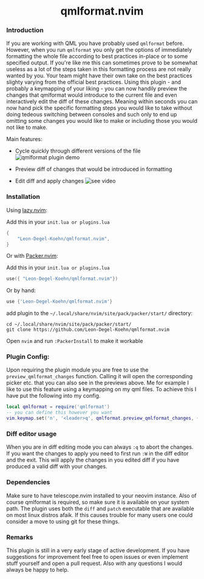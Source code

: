 <h1 align="center"> qmlformat.nvim </h1>

### Introduction

If you are working with QML you have probably used `qmlformat` before.
However, when you run `qmlformat` you only get the options of immediately formatting the whole file according to best practices in-place or to some specified output.
If you're like me this can sometimes prove to be somewhat useless as a lot of the steps taken in this formatting process are not really wanted by you. Your team might have
their own take on the best practices slighty varying from the official best practices.
Using this plugin - and probably a keymapping of your liking - you can now handily preview the changes that qmlformat would introduce to the current file and even interactively edit the
diff of these changes. Meaning within seconds you can now hand pick the specific formatting steps you would like to take without doing tedeous switching between consoles and such only to end up omitting some changes you would like to make or including those you would not like to make.

Main features:

- Cycle quickly through different versions of the file
![qmlformat plugin demo](https://github.com/Leon-Degel-Koehn/qmlformat.nvim/assets/106671635/cddbda8e-5caa-480f-9ca3-7fc36244c97e)


- Preview diff of changes that would be introduced in formatting

- Edit diff and apply changes
![see video](https://github.com/Leon-Degel-Koehn/qmlformat.nvim/assets/106671635/2b72155e-de10-4626-8ccf-b0b8b0626c47)




### Installation

Using [lazy.nvim](https://github.com/folke/lazy.nvim):

Add this in your `init.lua or plugins.lua`

```lua
{
    "Leon-Degel-Koehn/qmlformat.nvim",
}
```

Or with [Packer.nvim](https://github.com/wbthomason/packer.nvim):

Add this in your `init.lua or plugins.lua`

```lua
use({ "Leon-Degel-Koehn/qmlformat.nvim"})
```

Or by hand:

```lua
use {'Leon-Degel-Koehn/qmlformat.nvim'}
```

add plugin to the `~/.local/share/nvim/site/pack/packer/start/` directory:

```vim
cd ~/.local/share/nvim/site/pack/packer/start/
git clone https://github.com/Leon-Degel-Koehn/qmlformat.nvim
```

Open `nvim` and run `:PackerInstall` to make it workable

### Plugin Config:

Upon requiring the plugin module you are free to use the `preview_qmlformat_changes` function.
Calling it will open the corresponding picker etc. that you can also see in the previews above.
Me for example I like to use this feature using a keymapping on my qml files. To achieve this I have put the following into my config.

```lua
local qmlformat = require('qmlformat')
-- you can define this however you want
vim.keymap.set('n', '<leader>q', qmlformat.preview_qmlformat_changes, {})
```
### Diff editor usage

When you are in diff editing mode you can always `:q` to abort the changes.
If you want the changes to apply you need to first run `:W` in the diff editor and the exit.
This will apply the changes in you edited diff if you have produced a valid diff with your changes.

### Dependencies

Make sure to have telescope.nvim installed to your neovim instance.
Also of course qmlformat is required, so make sure it is available on your system path.
The plugin uses both the `diff` and `patch` executable that are available on most linux distros afaik.
If this causes trouble for many users one could consider a move to using git for these things.

### Remarks

This plugin is still in a very early stage of active development.
If you have suggestions for improvement feel free to open issues or even implement stuff yourself and open a pull request.
Also with any questions I would always be happy to help.

